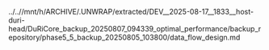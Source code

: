 ../..//mnt/h/ARCHIVE/.UNWRAP/extracted/DEV__2025-08-17__1833__host-duri-head/DuRiCore_backup_20250807_094339_optimal_performance/backup_repository/phase5_5_backup_20250805_103800/data_flow_design.md